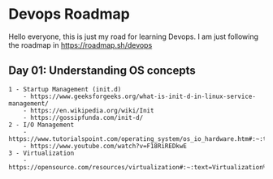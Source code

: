# Devops Roadmap
Hello everyone, this is just my road for learning Devops. I am just following the roadmap in https://roadmap.sh/devops

## Day 01: Understanding OS concepts
	1 - Startup Management (init.d)
		- https://www.geeksforgeeks.org/what-is-init-d-in-linux-service-management/
		- https://en.wikipedia.org/wiki/Init
		- https://gossipfunda.com/init-d/
	2 - I/O Management
		- https://www.tutorialspoint.com/operating_system/os_io_hardware.htm#:~:text=One%20of%20the%20important%20jobs,I%2FO%2C%20printers%20etc.
		- https://www.youtube.com/watch?v=F18RiREDkwE
	3 - Virtualization
		- https://opensource.com/resources/virtualization#:~:text=Virtualization%20is%20the%20process%20of,on%20a%20computer%20system%20simultaneously.